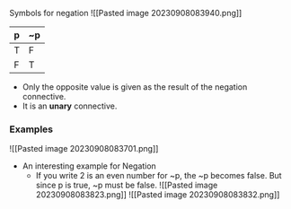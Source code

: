 Symbols for negation
![[Pasted image 20230908083940.png]]


| p   | ~p  |
| --- | --- |
| T   | F   |
| F    |T    |

- Only the opposite value is given as the result of the negation connective.
- It is an **unary** connective.

### Examples

![[Pasted image 20230908083701.png]]

- An interesting example for Negation
	- If you write 2 is an even number for ~p, the ~p becomes false. But since p is true, ~p must be false.
	![[Pasted image 20230908083823.png]]
	![[Pasted image 20230908083832.png]]


